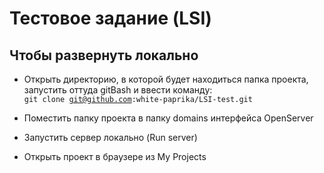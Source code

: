 # Тестовое задание (LSI)
## Чтобы развернуть локально

* Открыть директорию, в которой будет находиться папка проекта, запустить оттуда gitBash и ввести команду: <br>
<code>git clone git@github.com:white-paprika/LSI-test.git</code>

* Поместить папку проекта в папку domains интерфейса OpenServer

* Запустить сервер локально (Run server)

* Открыть проект в браузере из My Projects
